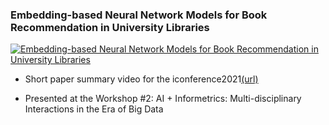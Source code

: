 

### Embedding-based Neural Network Models for Book Recommendation in University Libraries



[![Embedding-based Neural Network Models for Book Recommendation in University Libraries](http://img.youtube.com/vi/o5XamvwLSJU/0.jpg)](https://youtu.be/o5XamvwLSJU) 




- Short paper summary video for the iconference2021[(url)](https://www.ischools.org/iConference)   

- Presented at the Workshop #2: AI + Informetrics: Multi-disciplinary Interactions in the Era of Big Data
